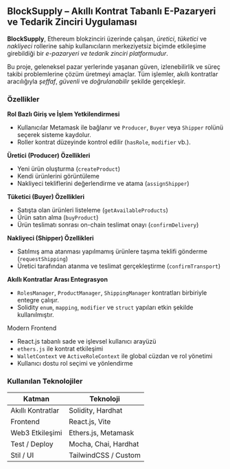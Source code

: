 ##  BlockSupply – Akıllı Kontrat Tabanlı E-Pazaryeri ve Tedarik Zinciri Uygulaması

**BlockSupply**, Ethereum blokzinciri üzerinde çalışan, *üretici*, *tüketici* ve *nakliyeci* rollerine sahip kullanıcıların merkeziyetsiz biçimde etkileşime girebildiği bir *e-pazaryeri ve tedarik zinciri platformudur*.

Bu proje, geleneksel pazar yerlerinde yaşanan güven, izlenebilirlik ve süreç takibi problemlerine çözüm üretmeyi amaçlar. Tüm işlemler, akıllı kontratlar aracılığıyla *şeffaf*, *güvenli* ve *doğrulanabilir* şekilde gerçekleşir.



###  Özellikler

**Rol Bazlı Giriş ve İşlem Yetkilendirmesi**

  * Kullanıcılar Metamask ile bağlanır ve `Producer`, `Buyer` veya `Shipper` rolünü seçerek sisteme kaydolur.
  * Roller kontrat düzeyinde kontrol edilir (`hasRole`, `modifier` vb.).

  **Üretici (Producer) Özellikleri**

  * Yeni ürün oluşturma (`createProduct`)
  * Kendi ürünlerini görüntüleme
  * Nakliyeci tekliflerini değerlendirme ve atama (`assignShipper`)

  **Tüketici (Buyer) Özellikleri**

  * Satışta olan ürünleri listeleme (`getAvailableProducts`)
  * Ürün satın alma (`buyProduct`)
  * Ürün teslimatı sonrası on-chain teslimat onayı (`confirmDelivery`)

  **Nakliyeci (Shipper) Özellikleri**

  * Satılmış ama atanması yapılmamış ürünlere taşıma teklifi gönderme (`requestShipping`)
  * Üretici tarafından atanma ve teslimat gerçekleştirme (`confirmTransport`)

**Akıllı Kontratlar Arası Entegrasyon**

  * `RolesManager`, `ProductManager`, `ShippingManager` kontratları birbiriyle entegre çalışır.
  * Solidity `enum`, `mapping`, `modifier` ve `struct` yapıları etkin şekilde kullanılmıştır.

Modern Frontend

  * React.js tabanlı sade ve işlevsel kullanıcı arayüzü
  * `ethers.js` ile kontrat etkileşimi
  * `WalletContext` ve `ActiveRoleContext` ile global cüzdan ve rol yönetimi
  * Kullanıcı dostu rol seçimi ve yönlendirme


###  Kullanılan Teknolojiler

| Katman            | Teknoloji            |
| ----------------- | -------------------- |
| Akıllı Kontratlar | Solidity, Hardhat    |
| Frontend          | React.js, Vite       |
| Web3 Etkileşimi   | Ethers.js, Metamask  |
| Test / Deploy     | Mocha, Chai, Hardhat |
| Stil / UI         | TailwindCSS / Custom |







